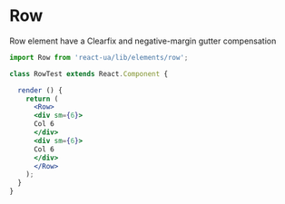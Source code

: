 # Row

Row element have a Clearfix and negative-margin gutter compensation

<!-- example -->
```jsx
import Row from 'react-ua/lib/elements/row';

class RowTest extends React.Component {

  render () {
    return (
      <Row>
      <div sm={6}>
      Col 6
      </div>
      <div sm={6}>
      Col 6
      </div>
      </Row>
    );
  }
}
```
